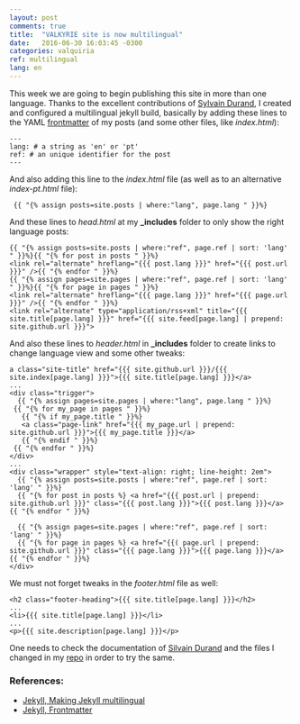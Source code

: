 ```yaml
---
layout: post
comments: true
title:  "VALKYRIE site is now multilingual"
date:   2016-06-30 16:03:45 -0300
categories: valquiria
ref: multilingual
lang: en
---
```


This week we are going to begin publishing this site in more than one language. Thanks to the excellent contributions of [Sylvain Durand][jekyll-multilingual], I created and configured a multilingual jekyll build, basically by adding these lines to the YAML [frontmatter][jekyll-frontmatter] of my posts (and some other files, like _index.html_):

```
---
lang: # a string as 'en' or 'pt'
ref: # an unique identifier for the post
---
```

And also adding this line to the _index.html_ file (as well as to an alternative _index-pt.html_ file):

```liquid
 {{ "{% assign posts=site.posts | where:"lang", page.lang " }}%}
```

And these lines to _head.html_ at my **_includes** folder to only show the right language posts:

```liquid
{{ "{% assign posts=site.posts | where:"ref", page.ref | sort: 'lang' " }}%}{{ "{% for post in posts " }}%}
<link rel="alternate" hreflang="{{{ post.lang }}}" href="{{{ post.url }}}" />{{ "{% endfor " }}%}
{{ "{% assign pages=site.pages | where:"ref", page.ref | sort: 'lang' " }}%}{{ "{% for page in pages " }}%}
<link rel="alternate" hreflang="{{{ page.lang }}}" href="{{{ page.url }}}" />{{ "{% endfor " }}%}
<link rel="alternate" type="application/rss+xml" title="{{{ site.title[page.lang] }}}" href="{{{ site.feed[page.lang] | prepend: site.github.url }}}">
```

And also these lines to _header.html_ in **_includes** folder to create links to change language view and some other tweaks:

```liquid
a class="site-title" href="{{{ site.github.url }}}/{{{ site.index[page.lang] }}}">{{{ site.title[page.lang] }}}</a>
...
<div class="trigger">
  {{ "{% assign pages=site.pages | where:"lang", page.lang " }}%}
 {{ "{% for my_page in pages " }}%}
   {{ "{% if my_page.title " }}%}
   <a class="page-link" href="{{{ my_page.url | prepend: site.github.url }}}">{{{ my_page.title }}}</a>
   {{ "{% endif " }}%}
 {{ "{% endfor " }}%}
</div>
...
<div class="wrapper" style="text-align: right; line-height: 2em">
  {{ "{% assign posts=site.posts | where:"ref", page.ref | sort: 'lang' " }}%}
  {{ "{% for post in posts %} <a href="{{{ post.url | prepend: site.github.url }}}" class="{{{ post.lang }}}">{{{ post.lang }}}</a> {{ "{% endfor " }}%}

  {{ "{% assign pages=site.pages | where:"ref", page.ref | sort: 'lang' " }}%}
  {{ "{% for page in pages %} <a href="{{( page.url | prepend: site.github.url }}}" class="{{{ page.lang }}}">{{{ page.lang }}}</a> {{ "{% endfor " }}%}
</div>

```

We must not forget tweaks in the _footer.html_ file as well:

```
<h2 class="footer-heading">{{{ site.title[page.lang] }}}</h2>
...
<li>{{{ site.title[page.lang] }}}</li>
...
<p>{{{ site.description[page.lang] }}}</p>
```

One needs to check the documentation of [Silvain Durand][jekyll-multilingual] and the files I changed in my [repo](https://github.com/fhcflx/valkyrie) in order to try the same.

### References:

- [Jekyll, Making Jekyll multilingual][jekyll-multilingual]
- [Jekyll, Frontmatter][jekyll-frontmatter]

[jekyll-frontmatter]: https://jekyllrb.com/docs/frontmatter/
[jekyll-multilingual]: https://www.sylvaindurand.org/making-jekyll-multilingual/
